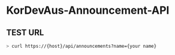# KorDevAus-Announcement-API

## TEST URL

```bash
> curl https://{host}/api/announcements?name={your name}
```
